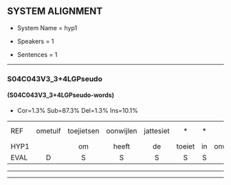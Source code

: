 
## SYSTEM ALIGNMENT

- System Name = hyp1

- Speakers = 1

- Sentences = 1

---

### S04C043V3_3+4LGPseudo

#### (S04C043V3_3+4LGPseudo-words)

- Cor=1.3%	Sub=87.3%	Del=1.3%	Ins=10.1%

|  |  |  |  |  |  |  |  |  |  |  |  |  |  |  |  |  |  |  |  |  |  |  |  |  |  |  |  |  |  |  |  |  |  |  |  |  |  |  |  |  |  |  |  |  |  |  |  |  |  |  |  |  |  |  |  |  |  |  |  |  |  |  |  |  |  |  |  |  |  |  |  |  |  |  |  |  |  |  |  |
|:--- |:---:|:---:|:---:|:---:|:---:|:---:|:---:|:---:|:---:|:---:|:---:|:---:|:---:|:---:|:---:|:---:|:---:|:---:|:---:|:---:|:---:|:---:|:---:|:---:|:---:|:---:|:---:|:---:|:---:|:---:|:---:|:---:|:---:|:---:|:---:|:---:|:---:|:---:|:---:|:---:|:---:|:---:|:---:|:---:|:---:|:---:|:---:|:---:|:---:|:---:|:---:|:---:|:---:|:---:|:---:|:---:|:---:|:---:|:---:|:---:|:---:|:---:|:---:|:---:|:---:|:---:|:---:|:---:|:---:|:---:|:---:|:---:|:---:|:---:|:---:|:---:|:---:|:---:|:---:|
| REF | ometuif | toejietsen | oonwijlen | jattesiet | * | * | * | * | nurudien | stoenydaas | * | deuveltek |  |  |  |  |  |  |  |  | juitonie | gevijdel | sidowaan | spekkeraai | * | * | wachteniek | * | verpierik | nappegreeuw | * | * | mantaroen | schielendaspen | * | * | crobeklunker | kabbestepen | * | * | * | verwarig*(verwarring) | ooiebiekje | * | fandelig | jalekrewen | * | * | smoralij | * | zeekvlachine | * | kanaroe*(kangeroe) | toineetlijgen | * | meitsegrok | kantelogsten | * | * | ondermind | choporatie | * | * | zennebral | ijraspangen | blottenduuf | * | * | girdofhaalder | tobbermoeit | poentalschouden | havedil | * | verbrakkertje | * | * | * | gerauwejaak | hapeneren |
| HYP1 |  | om | heeft | de | toeiet | in | onwijlen | jaja | tei | noreti | stondas | deuveltek | yetoni | vedel | cidua | ss | pikker | rei | wachtennik | voorprikik | na | pegreeu | mantaroen | schelende | das | pin | kober | klumer | ka | kabes | dun | punt | verwarring | o | je | piekje | van | de | ling | ja | lekrin | kren | samoraly | len | ze | zk | vanlinde | ken | gero | tonee | leggen | met | er | gork | knkanloen | onderniemt | so | sco | po | rati | zenebral | esges | pangen | bloten | blo | den | duf | ginof | helder | dobe | moe | boentaaden | haven | vildi | verbraker | te | ggoue | ek | haen |
| EVAL | D | S | S | S | S | S | S | S | S | S | S |  | I | I | I | I | I | I | I | I | S | S | S | S | S | S | S | S | S | S | S | S | S | S | S | S | S | S | S | S | S | S | S | S | S | S | S | S | S | S | S | S | S | S | S | S | S | S | S | S | S | S | S | S | S | S | S | S | S | S | S | S | S | S | S | S | S | S | S |
---

---
